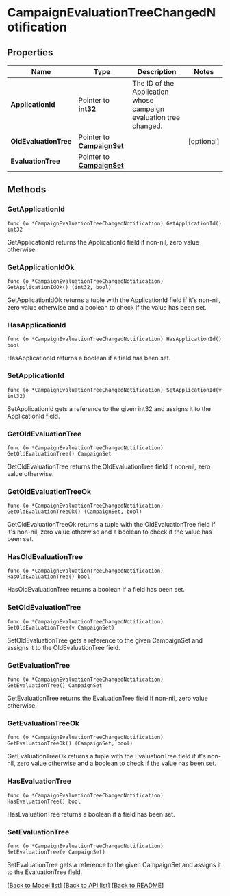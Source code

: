 # CampaignEvaluationTreeChangedNotification

## Properties

Name | Type | Description | Notes
------------ | ------------- | ------------- | -------------
**ApplicationId** | Pointer to **int32** | The ID of the Application whose campaign evaluation tree changed. | 
**OldEvaluationTree** | Pointer to [**CampaignSet**](.md) |  | [optional] 
**EvaluationTree** | Pointer to [**CampaignSet**](.md) |  | 

## Methods

### GetApplicationId

`func (o *CampaignEvaluationTreeChangedNotification) GetApplicationId() int32`

GetApplicationId returns the ApplicationId field if non-nil, zero value otherwise.

### GetApplicationIdOk

`func (o *CampaignEvaluationTreeChangedNotification) GetApplicationIdOk() (int32, bool)`

GetApplicationIdOk returns a tuple with the ApplicationId field if it's non-nil, zero value otherwise
and a boolean to check if the value has been set.

### HasApplicationId

`func (o *CampaignEvaluationTreeChangedNotification) HasApplicationId() bool`

HasApplicationId returns a boolean if a field has been set.

### SetApplicationId

`func (o *CampaignEvaluationTreeChangedNotification) SetApplicationId(v int32)`

SetApplicationId gets a reference to the given int32 and assigns it to the ApplicationId field.

### GetOldEvaluationTree

`func (o *CampaignEvaluationTreeChangedNotification) GetOldEvaluationTree() CampaignSet`

GetOldEvaluationTree returns the OldEvaluationTree field if non-nil, zero value otherwise.

### GetOldEvaluationTreeOk

`func (o *CampaignEvaluationTreeChangedNotification) GetOldEvaluationTreeOk() (CampaignSet, bool)`

GetOldEvaluationTreeOk returns a tuple with the OldEvaluationTree field if it's non-nil, zero value otherwise
and a boolean to check if the value has been set.

### HasOldEvaluationTree

`func (o *CampaignEvaluationTreeChangedNotification) HasOldEvaluationTree() bool`

HasOldEvaluationTree returns a boolean if a field has been set.

### SetOldEvaluationTree

`func (o *CampaignEvaluationTreeChangedNotification) SetOldEvaluationTree(v CampaignSet)`

SetOldEvaluationTree gets a reference to the given CampaignSet and assigns it to the OldEvaluationTree field.

### GetEvaluationTree

`func (o *CampaignEvaluationTreeChangedNotification) GetEvaluationTree() CampaignSet`

GetEvaluationTree returns the EvaluationTree field if non-nil, zero value otherwise.

### GetEvaluationTreeOk

`func (o *CampaignEvaluationTreeChangedNotification) GetEvaluationTreeOk() (CampaignSet, bool)`

GetEvaluationTreeOk returns a tuple with the EvaluationTree field if it's non-nil, zero value otherwise
and a boolean to check if the value has been set.

### HasEvaluationTree

`func (o *CampaignEvaluationTreeChangedNotification) HasEvaluationTree() bool`

HasEvaluationTree returns a boolean if a field has been set.

### SetEvaluationTree

`func (o *CampaignEvaluationTreeChangedNotification) SetEvaluationTree(v CampaignSet)`

SetEvaluationTree gets a reference to the given CampaignSet and assigns it to the EvaluationTree field.


[[Back to Model list]](../README.md#documentation-for-models) [[Back to API list]](../README.md#documentation-for-api-endpoints) [[Back to README]](../README.md)


